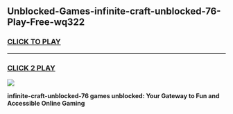 
## Unblocked-Games-infinite-craft-unblocked-76-Play-Free-wq322
<h3>
<a href="https://premium76.site?title=infinite-craft-unblocked-76&ref=18A1">CLICK TO PLAY</a></h3>
<hr>

<h3>
<a href="https://premium76.site?title=infinite-craft-unblocked-76&ref=18A1">CLICK 2 PLAY</a>
  
</h3>

<a href="https://premium76.site?title=infinite-craft-unblocked-76&ref=18A1"><img src="https://clearcache.store/games.png"></a>


**infinite-craft-unblocked-76 games unblocked: Your Gateway to Fun and Accessible Online Gaming**
